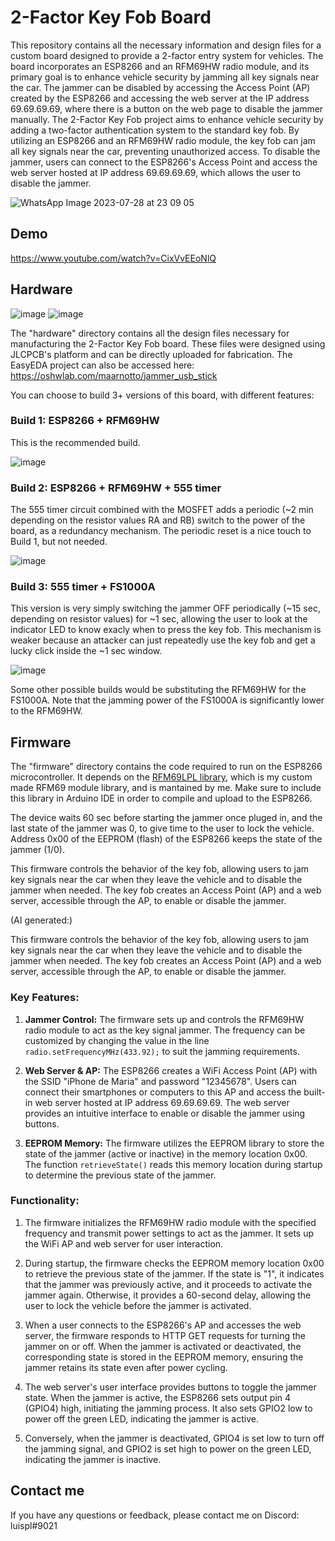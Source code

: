 # 2-Factor Key Fob Board

This repository contains all the necessary information and design files for a custom board designed to provide a 2-factor entry system for vehicles. The board incorporates an ESP8266 and an RFM69HW radio module, and its primary goal is to enhance vehicle security by jamming all key signals near the car. The jammer can be disabled by accessing the Access Point (AP) created by the ESP8266 and accessing the web server at the IP address 69.69.69.69, where there is a button on the web page to disable the jammer manually.
The 2-Factor Key Fob project aims to enhance vehicle security by adding a two-factor authentication system to the standard key fob. By utilizing an ESP8266 and an RFM69HW radio module, the key fob can jam all key signals near the car, preventing unauthorized access. To disable the jammer, users can connect to the ESP8266's Access Point and access the web server hosted at IP address 69.69.69.69, which allows the user to disable the jammer.

![WhatsApp Image 2023-07-28 at 23 09 05](https://github.com/luispl77/2factorkeyfob/assets/81360502/a04371ca-98d2-49d9-993f-6a3bc589fb11)

## Demo

https://www.youtube.com/watch?v=CixVvEEoNlQ

## Hardware
![image](https://github.com/luispl77/2factorkeyfob/assets/81360502/5efef5d2-6ad4-40b3-922d-d6b00389254c)
![image](https://github.com/luispl77/2factorkeyfob/assets/81360502/c95a549a-fbde-4cf2-8d7e-cea3a4633279)

The "hardware" directory contains all the design files necessary for manufacturing the 2-Factor Key Fob board. These files were designed using JLCPCB's platform and can be directly uploaded for fabrication. The EasyEDA project can also be accessed here: https://oshwlab.com/maarnotto/jammer_usb_stick

You can choose to build 3+ versions of this board, with different features:
### Build 1: ESP8266 + RFM69HW 
This is the recommended build.

![image](https://github.com/luispl77/2factorkeyfob/assets/81360502/c47348b1-75ef-43fd-ae79-6114c2d5e851)
### Build 2: ESP8266 + RFM69HW + 555 timer
The 555 timer circuit combined with the MOSFET adds a periodic (~2 min depending on the resistor values RA and RB) switch to the power of the board, as a redundancy mechanism. The periodic reset is a nice touch to Build 1, but not needed.

![image](https://github.com/luispl77/2factorkeyfob/assets/81360502/d400cf27-3fcb-420c-869c-0e0b0cded81a)
### Build 3: 555 timer + FS1000A 
This version is very simply switching the jammer OFF periodically (~15 sec, depending on resistor values) for ~1 sec, allowing the user to look at the indicator LED to know exacly when to press the key fob. This mechanism is weaker because an attacker can just repeatedly use the key fob and get a lucky click inside the ~1 sec window.

![image](https://github.com/luispl77/2factorkeyfob/assets/81360502/536c1ec9-6116-45b4-8d5d-ce6e3e6f8175)

Some other possible builds would be substituting the RFM69HW for the FS1000A. Note that the jamming power of the FS1000A is significantly lower to the RFM69HW.

## Firmware

The "firmware" directory contains the code required to run on the ESP8266 microcontroller. It depends on the [RFM69LPL library](https://github.com/luispl77/RFM69LPL), which is my custom made RFM69 module library, and is mantained by me. Make sure to include this library in Arduino IDE in order to compile and upload to the ESP8266.

The device waits 60 sec before starting the jammer once pluged in, and the last state of the jammer was 0, to give time to the user to lock the vehicle. Address 0x00 of the EEPROM (flash) of the ESP8266 keeps the state of the jammer (1/0).

This firmware controls the behavior of the key fob, allowing users to jam key signals near the car when they leave the vehicle and to disable the jammer when needed. The key fob creates an Access Point (AP) and a web server, accessible through the AP, to enable or disable the jammer.

(AI generated:)

This firmware controls the behavior of the key fob, allowing users to jam key signals near the car when they leave the vehicle and to disable the jammer when needed. The key fob creates an Access Point (AP) and a web server, accessible through the AP, to enable or disable the jammer.

### Key Features:

1. **Jammer Control:** The firmware sets up and controls the RFM69HW radio module to act as the key signal jammer. The frequency can be customized by changing the value in the line `radio.setFrequencyMHz(433.92);` to suit the jamming requirements.

2. **Web Server & AP:** The ESP8266 creates a WiFi Access Point (AP) with the SSID "iPhone de Maria" and password "12345678". Users can connect their smartphones or computers to this AP and access the built-in web server hosted at IP address 69.69.69.69. The web server provides an intuitive interface to enable or disable the jammer using buttons.

3. **EEPROM Memory:** The firmware utilizes the EEPROM library to store the state of the jammer (active or inactive) in the memory location 0x00. The function `retrieveState()` reads this memory location during startup to determine the previous state of the jammer.

### Functionality:

1. The firmware initializes the RFM69HW radio module with the specified frequency and transmit power settings to act as the jammer. It sets up the WiFi AP and web server for user interaction.

2. During startup, the firmware checks the EEPROM memory location 0x00 to retrieve the previous state of the jammer. If the state is "1", it indicates that the jammer was previously active, and it proceeds to activate the jammer again. Otherwise, it provides a 60-second delay, allowing the user to lock the vehicle before the jammer is activated.

3. When a user connects to the ESP8266's AP and accesses the web server, the firmware responds to HTTP GET requests for turning the jammer on or off. When the jammer is activated or deactivated, the corresponding state is stored in the EEPROM memory, ensuring the jammer retains its state even after power cycling.

4. The web server's user interface provides buttons to toggle the jammer state. When the jammer is active, the ESP8266 sets output pin 4 (GPIO4) high, initiating the jamming process. It also sets GPIO2 low to power off the green LED, indicating the jammer is active.

5. Conversely, when the jammer is deactivated, GPIO4 is set low to turn off the jamming signal, and GPIO2 is set high to power on the green LED, indicating the jammer is inactive.


## Contact me

If you have any questions or feedback, please contact me on Discord: luispl#9021
